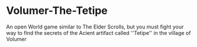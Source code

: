 # Volumer-The-Tetipe
An open World game similar to The Elder Scrolls, but you must fight your way to find the secrets of the Acient artifact called ''Tetipe'' in the village of Volumer
